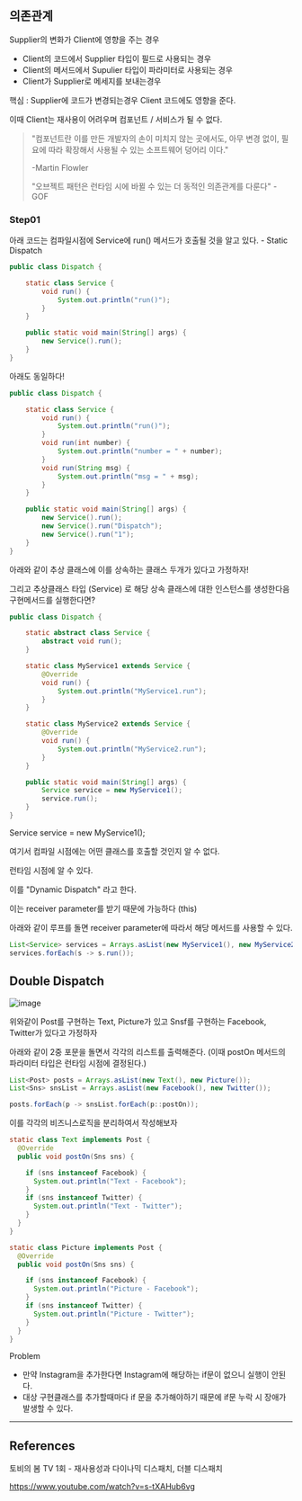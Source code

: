 ## 의존관계

Supplier의 변화가 Client에 영향을 주는 경우

* Client의 코드에서 Supplier 타입이 필드로 사용되는 경우
* Client의 메서드에서 Supulier 타입이 파라미터로 사용되는 경우
* Client가 Supplier로 메세지를 보내는경우

핵심 : Supplier에 코드가 변경되는경우 Client 코드에도 영향을 준다.



이때 Client는 재사용이 어려우며 컴포넌트 / 서비스가 될 수 없다.

> "컴포넌트란 이를 만든 개발자의 손이 미치지 않는 곳에서도, 아무 변경 없이, 필요에 따라 확장해서 사용될 수 있는 소프트웨어 덩어리 이다."
>
> -Martin Flowler
>
> "오브젝트 패턴은 런타임 시에 바뀔 수 있는 더 동적인 의존관계를 다룬다"
> -GOF



### Step01



아래 코드는 컴파일시점에 Service에 run() 메서드가 호출될 것을 알고 있다. - Static Dispatch

```java
public class Dispatch {

    static class Service {
        void run() {
            System.out.println("run()");
        }
    }

    public static void main(String[] args) {
        new Service().run();
    }
}
```

아래도 동일하다!  

```java
public class Dispatch {

    static class Service {
        void run() {
            System.out.println("run()");
        }
        void run(int number) {
            System.out.println("number = " + number);
        }
        void run(String msg) {
            System.out.println("msg = " + msg);
        }
    }

    public static void main(String[] args) {
        new Service().run();
        new Service().run("Dispatch");
        new Service().run("1");
    }
}
```



아래와 같이 추상 클래스에 이를 상속하는 클래스 두개가 있다고 가정하자!

그리고 추상클래스 타입 (Service) 로 해당 상속 클래스에 대한 인스턴스를 생성한다음 구현메서드를 실행한다면?

```java
public class Dispatch {

    static abstract class Service {
        abstract void run();
    }

    static class MyService1 extends Service {
        @Override
        void run() {
            System.out.println("MyService1.run");
        }
    }

    static class MyService2 extends Service {
        @Override
        void run() {
            System.out.println("MyService2.run");
        }
    }

    public static void main(String[] args) {
        Service service = new MyService1();
        service.run();
    }
}
```

 Service service = new MyService1();

여기서 컴파일 시점에는 어떤 클래스를 호출할 것인지 알 수 없다.

런타임 시점에 알 수 있다. 

이를 "Dynamic Dispatch" 라고 한다.

이는 receiver parameter를 받기 때문에 가능하다 (this)



아래와 같이 루프를 돌면 receiver parameter에 따라서 해당 메서드를 사용할 수 있다.

```java
List<Service> services = Arrays.asList(new MyService1(), new MyService2());
services.forEach(s -> s.run());
```



## Double Dispatch

![image](https://user-images.githubusercontent.com/33277588/113426454-72b74b00-940e-11eb-9df4-16edcf058c9e.png)



위와같이
Post를 구현하는 Text, Picture가 있고
Snsf를 구현하는 Facebook, Twitter가 있다고 가정하자



아래와 같이 2중 포문을 돌면서 각각의 리스트를 출력해준다.
(이때 postOn 메서드의 파라미터 타입은 런타임 시점에 결정된다.)

```java
List<Post> posts = Arrays.asList(new Text(), new Picture());
List<Sns> snsList = Arrays.asList(new Facebook(), new Twitter());

posts.forEach(p -> snsList.forEach(p::postOn));
```



이를 각각의 비즈니스로직을 분리하여서 작성해보자

```java
static class Text implements Post {
  @Override
  public void postOn(Sns sns) {

    if (sns instanceof Facebook) {
      System.out.println("Text - Facebook");
    }
    if (sns instanceof Twitter) {
      System.out.println("Text - Twitter");
    }
  }
}

static class Picture implements Post {
  @Override
  public void postOn(Sns sns) {

    if (sns instanceof Facebook) {
      System.out.println("Picture - Facebook");
    }
    if (sns instanceof Twitter) {
      System.out.println("Picture - Twitter");
    }
  }
}
```

Problem

* 만약 Instagram을 추가한다면 Instagram에 해당하는 if문이 없으니 실행이 안된다.
* 대상 구현클래스를 추가할때마다 if 문을 추가해야하기 때문에 if문 누락 시 장애가 발생할 수 있다.





------

## References

토비의 봄 TV 1회 - 재사용성과 다이나믹 디스패치, 더블 디스패치

https://www.youtube.com/watch?v=s-tXAHub6vg